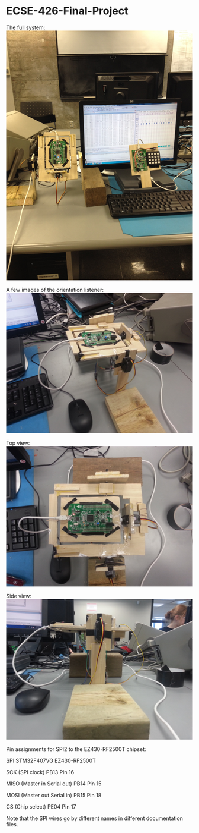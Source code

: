 ECSE-426-Final-Project
======================
The full system: 
![alt tag](https://raw.githubusercontent.com/mvertescher/ECSE426-FinalProject/master/IMAGES/fullsys.jpg)

A few images of the orientation listener: 
![alt tag](https://raw.githubusercontent.com/mvertescher/ECSE426-FinalProject/master/IMAGES/board1.jpg)

Top view: 
![alt tag](https://raw.githubusercontent.com/mvertescher/ECSE426-FinalProject/master/IMAGES/topview.jpg)

Side view:
![alt tag](https://raw.githubusercontent.com/mvertescher/ECSE426-FinalProject/master/IMAGES/sideview.jpg)


Pin assignments for SPI2 to the EZ430-RF2500T chipset:

SPI                           STM32F407VG       EZ430-RF2500T

SCK (SPI clock)               PB13              Pin 16

MISO (Master in Serial out)   PB14              Pin 15

MOSI (Master out Serial in)   PB15              Pin 18

CS  (Chip select)             PE04              Pin 17

Note that the SPI wires go by different names in different documentation files.
